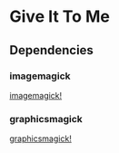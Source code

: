 # Give It To Me

## Dependencies

### imagemagick

[imagemagick!](http://www.imagemagick.org)

### graphicsmagick

[graphicsmagick!](http://www.graphicsmagick.org/)
